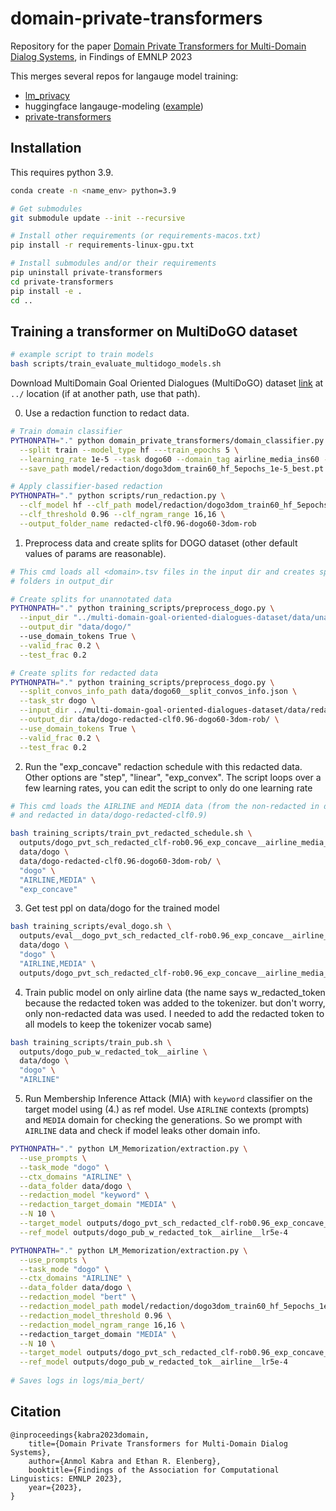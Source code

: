 # domain-private-transformers
Repository for the paper [Domain Private Transformers for Multi-Domain Dialog Systems](https://arxiv.org/abs/2305.14208), in Findings of EMNLP 2023

This merges several repos for langauge model training:
- [lm_privacy](https://github.com/wyshi/lm_privacy)
- huggingface langauge-modeling ([example](https://github.com/huggingface/transformers/blob/main/examples/pytorch/language-modeling/run_clm_no_trainer.py))
- [private-transformers](https://github.com/lxuechen/private-transformers)

## Installation

This requires python 3.9.
```bash
conda create -n <name_env> python=3.9

# Get submodules
git submodule update --init --recursive

# Install other requirements (or requirements-macos.txt)
pip install -r requirements-linux-gpu.txt

# Install submodules and/or their requirements
pip uninstall private-transformers
cd private-transformers
pip install -e .
cd ..
```

## Training a transformer on MultiDoGO dataset

```bash
# example script to train models
bash scripts/train_evaluate_multidogo_models.sh
```

Download MultiDomain Goal Oriented Dialogues (MultiDoGO) dataset [link](https://github.com/awslabs/multi-domain-goal-oriented-dialogues-dataset/)
at `../` location (if at another path, use that path).

0. Use a redaction function to redact data.
```bash
# Train domain classifier
PYTHONPATH="." python domain_private_transformers/domain_classifier.py \
  --split train --model_type hf ---train_epochs 5 \
  --learning_rate 1e-5 --task dogo60 --domain_tag airline_media_ins60 --maximum_start_char 0 \
  --save_path model/redaction/dogo3dom_train60_hf_5epochs_1e-5_best.pt

# Apply classifier-based redaction
PYTHONPATH="." python scripts/run_redaction.py \
  --clf_model hf --clf_path model/redaction/dogo3dom_train60_hf_5epochs_1e-5_best.pt \
  --clf_threshold 0.96 --clf_ngram_range 16,16 \
  --output_folder_name redacted-clf0.96-dogo60-3dom-rob
```

1. Preprocess data and create splits for DOGO dataset (other default values of 
params are reasonable).

```bash
# This cmd loads all <domain>.tsv files in the input dir and creates split 
# folders in output_dir

# Create splits for unannotated data
PYTHONPATH="." python training_scripts/preprocess_dogo.py \
  --input_dir "../multi-domain-goal-oriented-dialogues-dataset/data/unannotated" \
  --output_dir "data/dogo/"
  --use_domain_tokens True \
  --valid_frac 0.2 \
  --test_frac 0.2

# Create splits for redacted data
PYTHONPATH="." python training_scripts/preprocess_dogo.py \
  --split_convos_info_path data/dogo60__split_convos_info.json \
  --task_str dogo \
  --input_dir ../multi-domain-goal-oriented-dialogues-dataset/data/redacted-clf0.96-dogo60-3dom-rob \
  --output_dir data/dogo-redacted-clf0.96-dogo60-3dom-rob/ \
  --use_domain_tokens True \
  --valid_frac 0.2 \
  --test_frac 0.2

```

2. Run the "exp_concave" redaction schedule with this redacted data. Other 
   options are "step", "linear", "exp_convex". The script loops over a few 
   learning rates, you can edit the script to only do one learning rate

```bash
# This cmd loads the AIRLINE and MEDIA data (from the non-redacted in data/dogo 
# and redacted in data/dogo-redacted-clf0.9)

bash training_scripts/train_pvt_redacted_schedule.sh \ 
  outputs/dogo_pvt_sch_redacted_clf-rob0.96_exp_concave__airline_media__eps8 \ 
  data/dogo \
  data/dogo-redacted-clf0.96-dogo60-3dom-rob/ \
  "dogo" \
  "AIRLINE,MEDIA" \
  "exp_concave"
```

3. Get test ppl on data/dogo for the trained model
```bash
bash training_scripts/eval_dogo.sh \
  outputs/eval__dogo_pvt_sch_redacted_clf-rob0.96_exp_concave__airline_media__eps8__lr5e-5 \
  data/dogo \
  "dogo" \
  "AIRLINE,MEDIA" \
  outputs/dogo_pvt_sch_redacted_clf-rob0.96_exp_concave__airline_media__eps8__lr5e-5
```

4. Train public model on only airline data (the name says 
   w_redacted_token because the redacted token was added to the tokenizer. but 
   don't worry, only non-redacted data was used. I needed to add the redacted 
   token to all models to keep the tokenizer vocab same)

```bash
bash training_scripts/train_pub.sh \ 
  outputs/dogo_pub_w_redacted_tok__airline \
  data/dogo \
  "dogo" \
  "AIRLINE"
```

5. Run Membership Inference Attack (MIA) with `keyword` classifier 
   on the target model using (4.) as ref model. Use `AIRLINE` contexts 
   (prompts) and `MEDIA` domain for checking the generations. So we prompt 
   with `AIRLINE` data and check if model leaks other domain info.

```bash
PYTHONPATH="." python LM_Memorization/extraction.py \
  --use_prompts \
  --task_mode "dogo" \
  --ctx_domains "AIRLINE" \
  --data_folder data/dogo \
  --redaction_model "keyword" \
  --redaction_target_domain "MEDIA" \
  --N 10 \
  --target_model outputs/dogo_pvt_sch_redacted_clf-rob0.96_exp_concave__airline_media__eps8__lr5e-5 \
  --ref_model outputs/dogo_pub_w_redacted_tok__airline__lr5e-4

PYTHONPATH="." python LM_Memorization/extraction.py \
  --use_prompts \
  --task_mode "dogo" \
  --ctx_domains "AIRLINE" \
  --data_folder data/dogo \
  --redaction_model "bert" \
  --redaction_model_path model/redaction/dogo3dom_train60_hf_5epochs_1e-5_best.pt \
  --redaction_model_threshold 0.96 \
  --redaction_model_ngram_range 16,16 \      
  --redaction_target_domain "MEDIA" \
  --N 10 \
  --target_model outputs/dogo_pvt_sch_redacted_clf-rob0.96_exp_concave__airline_media__eps8__lr5e-5 \
  --ref_model outputs/dogo_pub_w_redacted_tok__airline__lr5e-4
  
# Saves logs in logs/mia_bert/
```

## Citation
```
@inproceedings{kabra2023domain,
    title={Domain Private Transformers for Multi-Domain Dialog Systems}, 
    author={Anmol Kabra and Ethan R. Elenberg},
    booktitle={Findings of the Association for Computational Linguistics: EMNLP 2023},
    year={2023},
}
```

